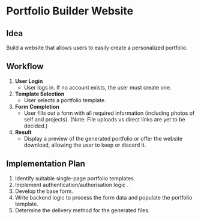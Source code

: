# Portfolio Builder Website

## Idea
Build a website that allows users to easily create a personalized portfolio.

## Workflow
1. **User Login**  
   - User logs in. If no account exists, the user must create one.
2. **Template Selection**  
   - User selects a portfolio template.
3. **Form Completion**  
   - User fills out a form with all required information (including photos of self and projects). (Note: File uploads vs direct links are yet to be decided.)
4. **Result**  
   - Display a preview of the generated portfolio or offer the website download, allowing the user to keep or discard it.

## Implementation Plan
1. Identify suitable single-page portfolio templates.
2. Implement authentication/authorisation logic .
3. Develop the base form.
4. Write backend logic to process the form data and populate the portfolio template.
5. Determine the delivery method for the generated files.



